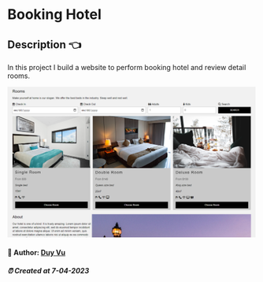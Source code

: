 # Booking Hotel

##  Description 👈

In this project I build a website to perform booking hotel and review detail rooms.

<img src="./assets/imgs/screenshot.PNG" alt="screenshot" />


#### 🐳 Author: [Duy Vu](https://github.com/duyvuxx)

##### ⏰ Created at 7-04-2023

